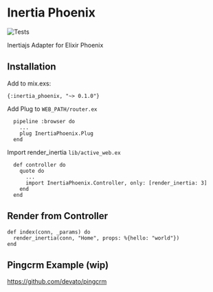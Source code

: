 # Inertia Phoenix

![Tests](https://github.com/devato/inertia_phoenix/workflows/Tests/badge.svg)

Inertiajs Adapter for Elixir Phoenix

## Installation

Add to mix.exs:
```
{:inertia_phoenix, "~> 0.1.0"}
```

Add Plug to `WEB_PATH/router.ex`
```
  pipeline :browser do
    ...
    plug InertiaPhoenix.Plug
  end
```

Import render_inertia `lib/active_web.ex`
```
  def controller do
    quote do
      ...
      import InertiaPhoenix.Controller, only: [render_inertia: 3]
    end
  end
```

## Render from Controller

```
def index(conn, _params) do
  render_inertia(conn, "Home", props: %{hello: "world"})
end
```

## Pingcrm Example (wip)

https://github.com/devato/pingcrm

